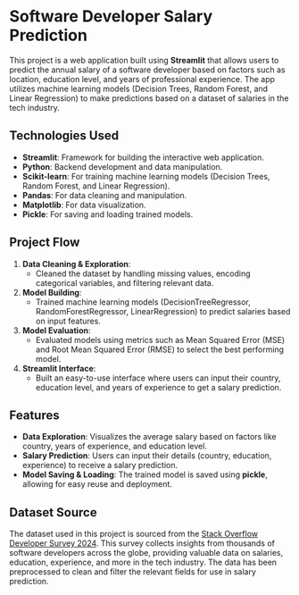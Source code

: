 # Software Developer Salary Prediction

This project is a web application built using **Streamlit** that allows users to predict the annual salary of a software developer based on factors such as location, education level, and years of professional experience. The app utilizes machine learning models (Decision Trees, Random Forest, and Linear Regression) to make predictions based on a dataset of salaries in the tech industry.

## Technologies Used
- **Streamlit**: Framework for building the interactive web application.
- **Python**: Backend development and data manipulation.
- **Scikit-learn**: For training machine learning models (Decision Trees, Random Forest, and Linear Regression).
- **Pandas**: For data cleaning and manipulation.
- **Matplotlib**: For data visualization.
- **Pickle**: For saving and loading trained models.

## Project Flow
1. **Data Cleaning & Exploration**:
   - Cleaned the dataset by handling missing values, encoding categorical variables, and filtering relevant data.
2. **Model Building**:
   - Trained machine learning models (DecisionTreeRegressor, RandomForestRegressor, LinearRegression) to predict salaries based on input features.
3. **Model Evaluation**:
   - Evaluated models using metrics such as Mean Squared Error (MSE) and Root Mean Squared Error (RMSE) to select the best performing model.
4. **Streamlit Interface**:
   - Built an easy-to-use interface where users can input their country, education level, and years of experience to get a salary prediction.

## Features
- **Data Exploration**: Visualizes the average salary based on factors like country, years of experience, and education level.
- **Salary Prediction**: Users can input their details (country, education, experience) to receive a salary prediction.
- **Model Saving & Loading**: The trained model is saved using **pickle**, allowing for easy reuse and deployment.


## Dataset Source

The dataset used in this project is sourced from the [Stack Overflow Developer Survey 2024](https://survey.stackoverflow.co/2024). This survey collects insights from thousands of software developers across the globe, providing valuable data on salaries, education, experience, and more in the tech industry. The data has been preprocessed to clean and filter the relevant fields for use in salary prediction.

